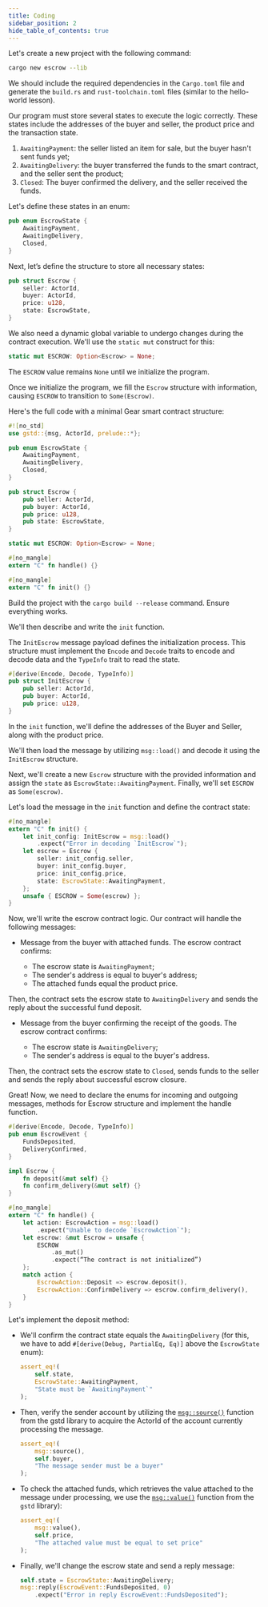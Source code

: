 ```yaml
---
title: Coding
sidebar_position: 2
hide_table_of_contents: true
---
```


Let's create a new project with the following command:

```bash
cargo new escrow --lib
```

We should include the required dependencies in the `Cargo.toml` file and generate the `build.rs` and `rust-toolchain.toml` files (similar to the hello-world lesson).

Our program must store several states to execute the logic correctly. These states include the addresses of the buyer and seller, the product price and the transaction state.

1. `AwaitingPayment`: the seller listed an item for sale, but the buyer hasn't sent funds yet;
2. `AwaitingDelivery`: the buyer transferred the funds to the smart contract, and the seller sent the product;
3. `Closed`: The buyer confirmed the delivery, and the seller received the funds.

Let's define these states in an enum:

```rust
pub enum EscrowState {
    AwaitingPayment,
    AwaitingDelivery,
    Closed,
}
```

Next, let’s define the structure to store all necessary states:

```rust
pub struct Escrow {
    seller: ActorId,
    buyer: ActorId,
    price: u128,
    state: EscrowState,
}
```

We also need a dynamic global variable to undergo changes during the contract execution. We'll use the `static mut` construct for this:

```rust
static mut ESCROW: Option<Escrow> = None;
```

The `ESCROW` value remains `None` until we initialize the program.

Once we initialize the program, we fill the `Escrow` structure with information, causing `ESCROW` to transition to `Some(Escrow)`.

Here's the full code with a minimal Gear smart contract structure:

```rust title="src/lib.rs"
#![no_std]
use gstd::{msg, ActorId, prelude::*};

pub enum EscrowState {
    AwaitingPayment,
    AwaitingDelivery,
    Closed,
}

pub struct Escrow {
    pub seller: ActorId,
    pub buyer: ActorId,
    pub price: u128,
    pub state: EscrowState,
}

static mut ESCROW: Option<Escrow> = None;

#[no_mangle]
extern "C" fn handle() {}

#[no_mangle]
extern "C" fn init() {}
```

Build the project with the `cargo build --release` command. Ensure everything works.

We'll then describe and write the `init` function.

The `InitEscrow` message payload defines the initialization process. This structure must implement the `Encode` and `Decode` traits to encode and decode data and the `TypeInfo` trait to read the state.

```rust
#[derive(Encode, Decode, TypeInfo)]
pub struct InitEscrow {
    pub seller: ActorId,
    pub buyer: ActorId,
    pub price: u128,
}
```
In the `init` function, we'll define the addresses of the Buyer and Seller, along with the product price. 

We'll then load the message by utilizing `msg::load()` and decode it using the `InitEscrow` structure. 

Next, we'll create a new `Escrow` structure with the provided information and assign the `state` as `EscrowState::AwaitingPayment`. Finally, we'll set `ESCROW` as `Some(escrow)`.

Let's load the message in the `init` function and define the contract state:

```rust title="src/lib.rs"
#[no_mangle]
extern "C" fn init() {
    let init_config: InitEscrow = msg::load()
        .expect("Error in decoding `InitEscrow`");
    let escrow = Escrow {
        seller: init_config.seller,
        buyer: init_config.buyer,
        price: init_config.price,
        state: EscrowState::AwaitingPayment,
    };
    unsafe { ESCROW = Some(escrow) };
}
```

Now, we'll write the escrow contract logic. Our contract will handle the following messages:

- Message from the buyer with attached funds. The escrow contract confirms:

    - The escrow state is `AwaitingPayment`;
    - The sender's address is equal to buyer's address;
    - The attached funds equal the product price.

Then, the contract sets the escrow state to `AwaitingDelivery` and sends the reply about the successful fund deposit.

- Message from the buyer confirming the receipt of the goods. The escrow contract confirms:

    - The escrow state is `AwaitingDelivery`;
    - The sender's address is equal to the buyer's address.

Then, the contract sets the escrow state to `Closed`, sends funds to the seller and sends the reply about successful escrow closure.

Great! Now, we need to declare the enums for incoming and outgoing messages, methods for Escrow structure and implement the handle function.

```rust title="src/lib.rs"
#[derive(Encode, Decode, TypeInfo)]
pub enum EscrowEvent {
    FundsDeposited,
    DeliveryConfirmed,
}

impl Escrow {
    fn deposit(&mut self) {}
    fn confirm_delivery(&mut self) {}
}

#[no_mangle]
extern "C" fn handle() {
    let action: EscrowAction = msg::load()
        .expect("Unable to decode `EscrowAction`");
    let escrow: &mut Escrow = unsafe {
        ESCROW
            .as_mut()
            .expect(“The contract is not initialized”)
    };
    match action {
        EscrowAction::Deposit => escrow.deposit(),
        EscrowAction::ConfirmDelivery => escrow.confirm_delivery(),
    }
}
```

<!-- Removed as unnecessary, use `#[default]` attribute instead.

We must implement the `Default` trait for the `Escrow` structure. Let's add the `#[derive(Default)]` above the `Escrow` structure and implement that trait for the `EscrowState` enum:

```rust
impl Default for EscrowState {
    fn default() -> Self {
        Self::AwaitingPayment
    }
}
```
-->

Let's implement the deposit method:

- We'll confirm the contract state equals the `AwaitingDelivery` (for this, we have to add `#[derive(Debug, PartialEq, Eq)]` above the `EscrowState` enum):

    ```rust
    assert_eq!(
        self.state,
        EscrowState::AwaitingPayment,
        "State must be `AwaitingPayment`"
    );
    ```

- Then, verify the sender account by utilizing the [`msg::source()`](https://docs.gear.rs/gstd/msg/fn.source.html) function from the gstd library to acquire the ActorId of the account currently processing the message.

    ```rust
    assert_eq!(
        msg::source(),
        self.buyer,
        "The message sender must be a buyer"
    );
    ```

- To check the attached funds, which retrieves the value attached to the message under processing, we use the [`msg::value()`](https://docs.gear.rs/gstd/msg/fn.value.html) function from the `gstd` library):

    ```rust
    assert_eq!(
        msg::value(),
        self.price,
        "The attached value must be equal to set price"
    );
    ```

- Finally, we'll change the escrow state and send a reply message:

    ```rust
    self.state = EscrowState::AwaitingDelivery;
    msg::reply(EscrowEvent::FundsDeposited, 0)
        .expect("Error in reply EscrowEvent::FundsDeposited");
    ```
